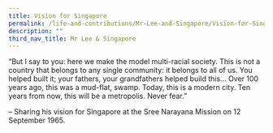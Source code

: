 ```yaml
---
title: Vision for Singapore
permalink: /life-and-contributions/Mr-Lee-and-Singapore/Vision-for-Singapore
description: ""
third_nav_title: Mr Lee & Singapore
---
```

“But I say to you: here we make the model multi-racial society. This is not a country that belongs to any single community: it belongs to all of us. You helped built it; your fathers, your grandfathers helped build this… Over 100 years ago, this was a mud-flat, swamp. Today, this is a modern city. Ten years from now, this will be a metropolis. Never fear.”

– Sharing his vision for Singapore at the Sree Narayana Mission on 12 September 1965.